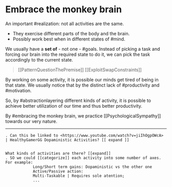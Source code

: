 # Embrace the monkey brain

An important #realization: not all activities are the same.

* They exercise different parts of the body and the brain.
* Possibly work best when in different states of #mind.

We usually have a __set of__ - not one - #goals.
Instead of picking a task and forcing our brain into the required state to do it, we can pick the task accordingly to the current state.

> [[PatternQuestionThePremise]] [[ExploitSwapConstraints]]

By working on some activity, it is possible our minds get tired of being in that state. We usually notice that by the distinct lack of #productivity and #motivation.

So, by #abstractionlayering different kinds of activity, it is possible to achieve better utilization of our time and thus better productivity.

By #embracing the monkey brain, we practice [[PsychologicalSympathy]] towards our very nature.

___

```todo
. Can this be linked to <https://www.youtube.com/watch?v=jiIhOgpOWcA> | HealthyGamerGG Dopaministic Activities? [[ expand ]]


What kinds of activities are there? [[expand]]
. SO we could [[categorize]] each activity into some number of axes. For example:
            Long/Short term gains: Dopaministic vs the other one
            Active/Passive action:
            Multi-Taskable | Requires sole atention;
            ...

```
